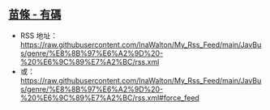 ## [苗條 - 有碼](https://www.javbus.com/genre/1f)
 - RSS 地址：https://raw.githubusercontent.com/InaWalton/My_Rss_Feed/main/JavBus/genre/%E8%8B%97%E6%A2%9D%20-%20%E6%9C%89%E7%A2%BC/rss.xml
 - 或：https://raw.githubusercontent.com/InaWalton/My_Rss_Feed/main/JavBus/genre/%E8%8B%97%E6%A2%9D%20-%20%E6%9C%89%E7%A2%BC/rss.xml#force_feed